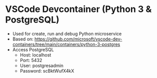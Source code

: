 # VSCode Devcontainer (Python 3 & PostgreSQL)
* Used for create, run and debug Python microservice
* Based on: https://github.com/microsoft/vscode-dev-containers/tree/main/containers/python-3-postgres
* Access PostgreSQL
  * Host: localhost
  * Port: 5432
  * User: postgresadmin
  * Password: scBktWufX4kX